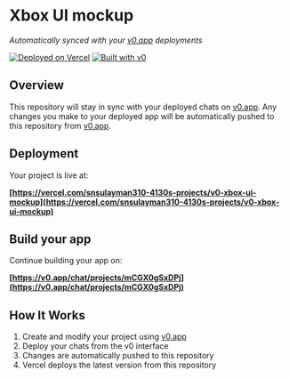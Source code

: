 # Xbox UI mockup

*Automatically synced with your [v0.app](https://v0.app) deployments*

[![Deployed on Vercel](https://img.shields.io/badge/Deployed%20on-Vercel-black?style=for-the-badge&logo=vercel)](https://vercel.com/snsulayman310-4130s-projects/v0-xbox-ui-mockup)
[![Built with v0](https://img.shields.io/badge/Built%20with-v0.app-black?style=for-the-badge)](https://v0.app/chat/projects/mCGX0gSxDPj)

## Overview

This repository will stay in sync with your deployed chats on [v0.app](https://v0.app).
Any changes you make to your deployed app will be automatically pushed to this repository from [v0.app](https://v0.app).

## Deployment

Your project is live at:

**[https://vercel.com/snsulayman310-4130s-projects/v0-xbox-ui-mockup](https://vercel.com/snsulayman310-4130s-projects/v0-xbox-ui-mockup)**

## Build your app

Continue building your app on:

**[https://v0.app/chat/projects/mCGX0gSxDPj](https://v0.app/chat/projects/mCGX0gSxDPj)**

## How It Works

1. Create and modify your project using [v0.app](https://v0.app)
2. Deploy your chats from the v0 interface
3. Changes are automatically pushed to this repository
4. Vercel deploys the latest version from this repository